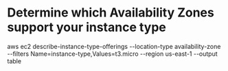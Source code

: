 # Determine which Availability Zones support your instance type
aws ec2 describe-instance-type-offerings --location-type availability-zone  --filters Name=instance-type,Values=t3.micro --region us-east-1 --output table

